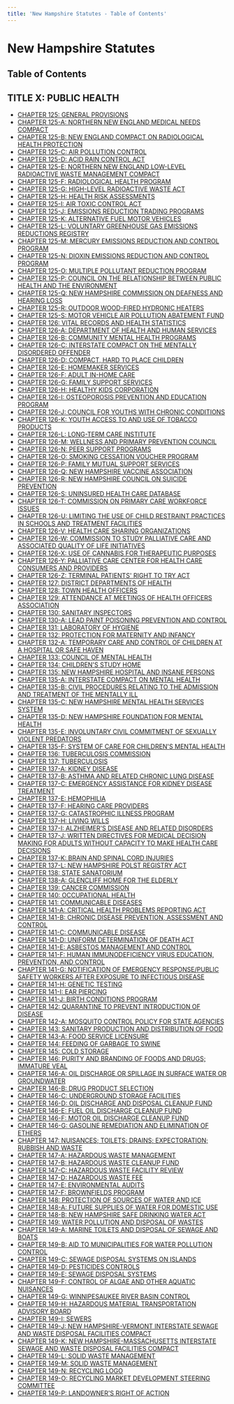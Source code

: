 ```yaml
---
title: 'New Hampshire Statutes - Table of Contents'
---
```


New Hampshire Statutes
======================

Table of Contents
-----------------

TITLE X: PUBLIC HEALTH
----------------------

-   [CHAPTER 125: GENERAL PROVISIONS](125.html)
-   [CHAPTER 125-A: NORTHERN NEW ENGLAND MEDICAL NEEDS
    COMPACT](125-A.html)
-   [CHAPTER 125-B: NEW ENGLAND COMPACT ON RADIOLOGICAL HEALTH
    PROTECTION](125-B.html)
-   [CHAPTER 125-C: AIR POLLUTION CONTROL](125-C.html)
-   [CHAPTER 125-D: ACID RAIN CONTROL ACT](125-D.html)
-   [CHAPTER 125-E: NORTHERN NEW ENGLAND LOW-LEVEL RADIOACTIVE WASTE
    MANAGEMENT COMPACT](125-E.html)
-   [CHAPTER 125-F: RADIOLOGICAL HEALTH PROGRAM](125-F.html)
-   [CHAPTER 125-G: HIGH-LEVEL RADIOACTIVE WASTE ACT](125-G.html)
-   [CHAPTER 125-H: HEALTH RISK ASSESSMENTS](125-H.html)
-   [CHAPTER 125-I: AIR TOXIC CONTROL ACT](125-I.html)
-   [CHAPTER 125-J: EMISSIONS REDUCTION TRADING PROGRAMS](125-J.html)
-   [CHAPTER 125-K: ALTERNATIVE FUEL MOTOR VEHICLES](125-K.html)
-   [CHAPTER 125-L: VOLUNTARY GREENHOUSE GAS EMISSIONS REDUCTIONS
    REGISTRY](125-L.html)
-   [CHAPTER 125-M: MERCURY EMISSIONS REDUCTION AND CONTROL
    PROGRAM](125-M.html)
-   [CHAPTER 125-N: DIOXIN EMISSIONS REDUCTION AND CONTROL
    PROGRAM](125-N.html)
-   [CHAPTER 125-O: MULTIPLE POLLUTANT REDUCTION PROGRAM](125-O.html)
-   [CHAPTER 125-P: COUNCIL ON THE RELATIONSHIP BETWEEN PUBLIC HEALTH
    AND THE ENVIRONMENT](125-P.html)
-   [CHAPTER 125-Q: NEW HAMPSHIRE COMMISSION ON DEAFNESS AND HEARING
    LOSS](125-Q.html)
-   [CHAPTER 125-R: OUTDOOR WOOD-FIRED HYDRONIC HEATERS](125-R.html)
-   [CHAPTER 125-S: MOTOR VEHICLE AIR POLLUTION ABATEMENT
    FUND](125-S.html)
-   [CHAPTER 126: VITAL RECORDS AND HEALTH STATISTICS](126.html)
-   [CHAPTER 126-A: DEPARTMENT OF HEALTH AND HUMAN SERVICES](126-A.html)
-   [CHAPTER 126-B: COMMUNITY MENTAL HEALTH PROGRAMS](126-B.html)
-   [CHAPTER 126-C: INTERSTATE COMPACT ON THE MENTALLY DISORDERED
    OFFENDER](126-C.html)
-   [CHAPTER 126-D: COMPACT, HARD TO PLACE CHILDREN](126-D.html)
-   [CHAPTER 126-E: HOMEMAKER SERVICES](126-E.html)
-   [CHAPTER 126-F: ADULT IN-HOME CARE](126-F.html)
-   [CHAPTER 126-G: FAMILY SUPPORT SERVICES](126-G.html)
-   [CHAPTER 126-H: HEALTHY KIDS CORPORATION](126-H.html)
-   [CHAPTER 126-I: OSTEOPOROSIS PREVENTION AND EDUCATION
    PROGRAM](126-I.html)
-   [CHAPTER 126-J: COUNCIL FOR YOUTHS WITH CHRONIC
    CONDITIONS](126-J.html)
-   [CHAPTER 126-K: YOUTH ACCESS TO AND USE OF TOBACCO
    PRODUCTS](126-K.html)
-   [CHAPTER 126-L: LONG-TERM CARE INSTITUTE](126-L.html)
-   [CHAPTER 126-M: WELLNESS AND PRIMARY PREVENTION COUNCIL](126-M.html)
-   [CHAPTER 126-N: PEER SUPPORT PROGRAMS](126-N.html)
-   [CHAPTER 126-O: SMOKING CESSATION VOUCHER PROGRAM](126-O.html)
-   [CHAPTER 126-P: FAMILY MUTUAL SUPPORT SERVICES](126-P.html)
-   [CHAPTER 126-Q: NEW HAMPSHIRE VACCINE ASSOCIATION](126-Q.html)
-   [CHAPTER 126-R: NEW HAMPSHIRE COUNCIL ON SUICIDE
    PREVENTION](126-R.html)
-   [CHAPTER 126-S: UNINSURED HEALTH CARE DATABASE](126-S.html)
-   [CHAPTER 126-T: COMMISSION ON PRIMARY CARE WORKFORCE
    ISSUES](126-T.html)
-   [CHAPTER 126-U: LIMITING THE USE OF CHILD RESTRAINT PRACTICES IN
    SCHOOLS AND TREATMENT FACILITIES](126-U.html)
-   [CHAPTER 126-V: HEALTH CARE SHARING ORGANIZATIONS](126-V.html)
-   [CHAPTER 126-W: COMMISSION TO STUDY PALLIATIVE CARE AND ASSOCIATED
    QUALITY OF LIFE INITIATIVES](126-W.html)
-   [CHAPTER 126-X: USE OF CANNABIS FOR THERAPEUTIC PURPOSES](126-X.html)
-   [CHAPTER 126-Y: PALLIATIVE CARE CENTER FOR HEALTH CARE CONSUMERS AND
    PROVIDERS](126-Y.html)
-   [CHAPTER 126-Z: TERMINAL PATIENTS' RIGHT TO TRY ACT](126-Z.html)
-   [CHAPTER 127: DISTRICT DEPARTMENTS OF HEALTH](127.html)
-   [CHAPTER 128: TOWN HEALTH OFFICERS](128.html)
-   [CHAPTER 129: ATTENDANCE AT MEETINGS OF HEALTH OFFICERS
    ASSOCIATION](129.html)
-   [CHAPTER 130: SANITARY INSPECTORS](130.html)
-   [CHAPTER 130-A: LEAD PAINT POISONING PREVENTION AND
    CONTROL](130-A.html)
-   [CHAPTER 131: LABORATORY OF HYGIENE](131.html)
-   [CHAPTER 132: PROTECTION FOR MATERNITY AND INFANCY](132.html)
-   [CHAPTER 132-A: TEMPORARY CARE AND CONTROL OF CHILDREN AT A HOSPITAL
    OR SAFE HAVEN](132-A.html)
-   [CHAPTER 133: COUNCIL OF MENTAL HEALTH](133.html)
-   [CHAPTER 134: CHILDREN'S STUDY HOME](134.html)
-   [CHAPTER 135: NEW HAMPSHIRE HOSPITAL AND INSANE PERSONS](135.html)
-   [CHAPTER 135-A: INTERSTATE COMPACT ON MENTAL HEALTH](135-A.html)
-   [CHAPTER 135-B: CIVIL PROCEDURES RELATING TO THE ADMISSION AND
    TREATMENT OF THE MENTALLY ILL](135-B.html)
-   [CHAPTER 135-C: NEW HAMPSHIRE MENTAL HEALTH SERVICES
    SYSTEM](135-C.html)
-   [CHAPTER 135-D: NEW HAMPSHIRE FOUNDATION FOR MENTAL
    HEALTH](135-D.html)
-   [CHAPTER 135-E: INVOLUNTARY CIVIL COMMITMENT OF SEXUALLY VIOLENT
    PREDATORS](135-E.html)
-   [CHAPTER 135-F: SYSTEM OF CARE FOR CHILDREN'S MENTAL
    HEALTH](135-F.html)
-   [CHAPTER 136: TUBERCULOSIS COMMISSION](136.html)
-   [CHAPTER 137: TUBERCULOSIS](137.html)
-   [CHAPTER 137-A: KIDNEY DISEASE](137-A.html)
-   [CHAPTER 137-B: ASTHMA AND RELATED CHRONIC LUNG DISEASE](137-B.html)
-   [CHAPTER 137-C: EMERGENCY ASSISTANCE FOR KIDNEY DISEASE
    TREATMENT](137-C.html)
-   [CHAPTER 137-E: HEMOPHILIA](137-E.html)
-   [CHAPTER 137-F: HEARING CARE PROVIDERS](137-F.html)
-   [CHAPTER 137-G: CATASTROPHIC ILLNESS PROGRAM](137-G.html)
-   [CHAPTER 137-H: LIVING WILLS](137-H.html)
-   [CHAPTER 137-I: ALZHEIMER'S DISEASE AND RELATED
    DISORDERS](137-I.html)
-   [CHAPTER 137-J: WRITTEN DIRECTIVES FOR MEDICAL DECISION MAKING FOR
    ADULTS WITHOUT CAPACITY TO MAKE HEALTH CARE DECISIONS](137-J.html)
-   [CHAPTER 137-K: BRAIN AND SPINAL CORD INJURIES](137-K.html)
-   [CHAPTER 137-L: NEW HAMPSHIRE POLST REGISTRY ACT](137-L.html)
-   [CHAPTER 138: STATE SANATORIUM](138.html)
-   [CHAPTER 138-A: GLENCLIFF HOME FOR THE ELDERLY](138-A.html)
-   [CHAPTER 139: CANCER COMMISSION](139.html)
-   [CHAPTER 140: OCCUPATIONAL HEALTH](140.html)
-   [CHAPTER 141: COMMUNICABLE DISEASES](141.html)
-   [CHAPTER 141-A: CRITICAL HEALTH PROBLEMS REPORTING ACT](141-A.html)
-   [CHAPTER 141-B: CHRONIC DISEASE PREVENTION, ASSESSMENT AND
    CONTROL](141-B.html)
-   [CHAPTER 141-C: COMMUNICABLE DISEASE](141-C.html)
-   [CHAPTER 141-D: UNIFORM DETERMINATION OF DEATH ACT](141-D.html)
-   [CHAPTER 141-E: ASBESTOS MANAGEMENT AND CONTROL](141-E.html)
-   [CHAPTER 141-F: HUMAN IMMUNODEFICIENCY VIRUS EDUCATION, PREVENTION,
    AND CONTROL](141-F.html)
-   [CHAPTER 141-G: NOTIFICATION OF EMERGENCY RESPONSE/PUBLIC SAFETY
    WORKERS AFTER EXPOSURE TO INFECTIOUS DISEASE](141-G.html)
-   [CHAPTER 141-H: GENETIC TESTING](141-H.html)
-   [CHAPTER 141-I: EAR PIERCING](141-I.html)
-   [CHAPTER 141-J: BIRTH CONDITIONS PROGRAM](141-J.html)
-   [CHAPTER 142: QUARANTINE TO PREVENT INTRODUCTION OF
    DISEASE](142.html)
-   [CHAPTER 142-A: MOSQUITO CONTROL POLICY FOR STATE
    AGENCIES](142-A.html)
-   [CHAPTER 143: SANITARY PRODUCTION AND DISTRIBUTION OF FOOD](143.html)
-   [CHAPTER 143-A: FOOD SERVICE LICENSURE](143-A.html)
-   [CHAPTER 144: FEEDING OF GARBAGE TO SWINE](144.html)
-   [CHAPTER 145: COLD STORAGE](145.html)
-   [CHAPTER 146: PURITY AND BRANDING OF FOODS AND DRUGS; IMMATURE
    VEAL](146.html)
-   [CHAPTER 146-A: OIL DISCHARGE OR SPILLAGE IN SURFACE WATER OR
    GROUNDWATER](146-A.html)
-   [CHAPTER 146-B: DRUG PRODUCT SELECTION](146-B.html)
-   [CHAPTER 146-C: UNDERGROUND STORAGE FACILITIES](146-C.html)
-   [CHAPTER 146-D: OIL DISCHARGE AND DISPOSAL CLEANUP FUND](146-D.html)
-   [CHAPTER 146-E: FUEL OIL DISCHARGE CLEANUP FUND](146-E.html)
-   [CHAPTER 146-F: MOTOR OIL DISCHARGE CLEANUP FUND](146-F.html)
-   [CHAPTER 146-G: GASOLINE REMEDIATION AND ELIMINATION OF
    ETHERS](146-G.html)
-   [CHAPTER 147: NUISANCES; TOILETS; DRAINS; EXPECTORATION; RUBBISH AND
    WASTE](147.html)
-   [CHAPTER 147-A: HAZARDOUS WASTE MANAGEMENT](147-A.html)
-   [CHAPTER 147-B: HAZARDOUS WASTE CLEANUP FUND](147-B.html)
-   [CHAPTER 147-C: HAZARDOUS WASTE FACILITY REVIEW](147-C.html)
-   [CHAPTER 147-D: HAZARDOUS WASTE FEE](147-D.html)
-   [CHAPTER 147-E: ENVIRONMENTAL AUDITS](147-E.html)
-   [CHAPTER 147-F: BROWNFIELDS PROGRAM](147-F.html)
-   [CHAPTER 148: PROTECTION OF SOURCES OF WATER AND ICE](148.html)
-   [CHAPTER 148-A: FUTURE SUPPLIES OF WATER FOR DOMESTIC
    USE](148-A.html)
-   [CHAPTER 148-B: NEW HAMPSHIRE SAFE DRINKING WATER ACT](148-B.html)
-   [CHAPTER 149: WATER POLLUTION AND DISPOSAL OF WASTES](149.html)
-   [CHAPTER 149-A: MARINE TOILETS AND DISPOSAL OF SEWAGE AND
    BOATS](149-A.html)
-   [CHAPTER 149-B: AID TO MUNICIPALITIES FOR WATER POLLUTION
    CONTROL](149-B.html)
-   [CHAPTER 149-C: SEWAGE DISPOSAL SYSTEMS ON ISLANDS](149-C.html)
-   [CHAPTER 149-D: PESTICIDES CONTROLS](149-D.html)
-   [CHAPTER 149-E: SEWAGE DISPOSAL SYSTEMS](149-E.html)
-   [CHAPTER 149-F: CONTROL OF ALGAE AND OTHER AQUATIC
    NUISANCES](149-F.html)
-   [CHAPTER 149-G: WINNIPESAUKEE RIVER BASIN CONTROL](149-G.html)
-   [CHAPTER 149-H: HAZARDOUS MATERIAL TRANSPORTATION ADVISORY
    BOARD](149-H.html)
-   [CHAPTER 149-I: SEWERS](149-I.html)
-   [CHAPTER 149-J: NEW HAMPSHIRE-VERMONT INTERSTATE SEWAGE AND WASTE
    DISPOSAL FACILITIES COMPACT](149-J.html)
-   [CHAPTER 149-K: NEW HAMPSHIRE-MASSACHUSETTS INTERSTATE SEWAGE AND
    WASTE DISPOSAL FACILITIES COMPACT](149-K.html)
-   [CHAPTER 149-L: SOLID WASTE MANAGEMENT](149-L.html)
-   [CHAPTER 149-M: SOLID WASTE MANAGEMENT](149-M.html)
-   [CHAPTER 149-N: RECYCLING LOGO](149-N.html)
-   [CHAPTER 149-O: RECYCLING MARKET DEVELOPMENT STEERING
    COMMITTEE](149-O.html)
-   [CHAPTER 149-P: LANDOWNER'S RIGHT OF ACTION](149-P.html)
